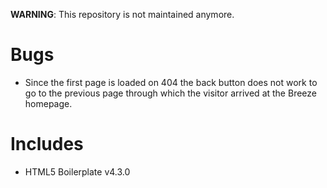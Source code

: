 **WARNING**: This repository is not maintained anymore.

# Bugs

- Since the first page is loaded on 404 the back button does not work to go to the previous page through which the visitor arrived at the Breeze homepage.


# Includes

- HTML5 Boilerplate v4.3.0
